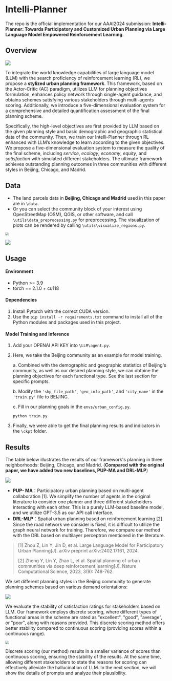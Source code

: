 # Intelli-Planner

The repo is the official implementation for our AAAI2024 submission: **Intelli-Planner: Towards Participatory and Customized Urban Planning via Large Language Model Empowered Reinforcement Learning**.

## Overview

![](pic/framework.jpg)

To integrate the world knowledge capabilities of large language model (LLM) with the search proficiency of reinforcement learning (RL), we propose a **stylized urban planning framework**. This framework, based on the Actor-Critic (AC) paradigm, utilizes LLM for planning objectives formulation, enhances policy network through single-agent guidance, and obtains schemes satisfying various stakeholders through multi-agents scoring. Additionally, we introduce a five-dimensional evaluation system for a comprehensive and detailed quantification assessment of the final planning scheme.

Specifically, the high-level objectives are first provided by LLM based on the given planning style and basic demographic and geographic statistical data of the community. Then, we train our Intelli-Planner through RL enhanced with LLM’s knowledge to learn according to the given objectives. We propose a five-dimensional evaluation system to measure the quality of the final scheme, including *service*, *ecology*, *economy*, *equity*, and *satisfaction* with simulated different stakeholders. The ultimate framework achieves outstanding planning outcomes in three communities with different styles in Beijing, Chicago, and Madrid.

## Data

- The land parcels data in **Beijing, Chicago and Madrid** used in this paper are in `\data`.
- Or you can select the community block of your interest using OpenStreetMap (OSM), QGIS, or other software, and call `\utils\data_preprocessing.py` for preprocessing. The visualization of plots can be rendered by calling `\utils\visualize_regions.py`.

<img src="pic/land_statistics.jpg" style="zoom:60%;" />

![](pic/cities.jpg)

## Usage

#### Environment

- Python >= 3.9
- torch == 2.1.0 + cu118

#### Dependencies

1. Install Pytorch with the correct CUDA version.
2. Use the `pip install -r requirements.txt` command to install all of the Python modules and packages used in this project.

#### Model Training and Inference

1. Add your OPENAI API KEY into `\LLM\agent.py`.

2. Here, we take the Beijing community as an example for model training.

   a. Combined with the demographic and geographic statistics of Beijing's community, as well as our desired planning style, we can obtaine the planning objectives for each functional type. See the last section for specific prompts.

   b. Modify the `'shp_file_path'`, `'geo_info_path'`, and `'city_name'`  in the `'train.py'` file to BEIJING.

   c. Fill in our planning goals in the `envs/urban_config.py`.

   ```
   python train.py
   ```


3. Finally, we were able to get the final planning results and indicators in the `\ckpt` folder.

## Results

The table below illustrates the results of our framework's planning in three neighborhoods: Beijing, Chicago, and Madrid. (**Compared with the original paper, we have added two new baselines, PUP-MA and DRL-MLP**)

![](pic/results.jpg)

- **PUP- MA**：Participatory urban planning based on multi-agent collaboration [1]. We simplify the number of agents in the original literature to consider one planner and three different stakeholders interacting with each other. This is a purely LLM-based baseline model, and we utilize GPT-3.5 as our API call interface.
- **DRL-MLP**：Spatial urban planning based on reinforcement learning [2]. Since the road network we consider is fixed, it is difficult to utilize the graph neural network for training. Therefore, we compare our method with the DRL based on multilayer perceptron mentioned in the literature.

> [1] Zhou Z, Lin Y, Jin D, et al. Large Language Model for Participatory Urban Planning[J]. arXiv preprint arXiv:2402.17161, 2024.
>
> [2] Zheng Y, Lin Y, Zhao L, et al. Spatial planning of urban communities via deep reinforcement learning[J]. Nature Computational Science, 2023, 3(9): 748-762.

We set different planning styles in the Beijing community to generate planning schemes based on various demand orientations:

![](pic/style.jpg)

We evaluate the stability of satisfaction ratings for stakeholders based on LLM. Our framework employs discrete scoring, where different types of functional areas in the scheme are rated as "excellent", "good", "average", or "poor", along with reasons provided. This discrete scoring method offers better stability compared to continuous scoring (providing scores within a continuous range).

<img src="pic/LLM_feedback.jpg" style="zoom:60%;" />

Discrete scoring (our method) results in a smaller variance of scores than continuous scoring, ensuring the stability of the results. At the same time, allowing different stakeholders to state the reasons for scoring can effectively alleviate the hallucination of LLM. In the next section, we will show the details of prompts and analyze their plausibility.
